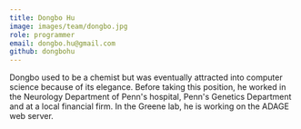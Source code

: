 ```yaml
---
title: Dongbo Hu
image: images/team/dongbo.jpg
role: programmer
email: dongbo.hu@gmail.com
github: dongbohu
---
```


Dongbo used to be a chemist but was eventually attracted into computer science because of its elegance.
Before taking this position, he worked in the Neurology Department of Penn's hospital, Penn's Genetics Department and at a local financial firm.
In the Greene lab, he is working on the ADAGE web server.
